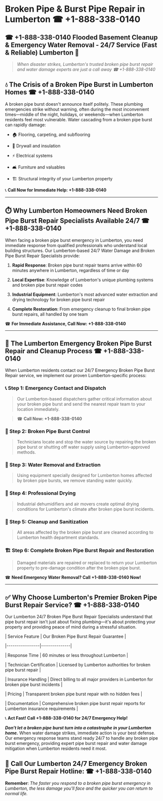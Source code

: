 # Broken Pipe & Burst Pipe Repair in Lumberton ☎ +1-888-338-0140  
## ☎ +1-888-338-0140 Flooded Basement Cleanup & Emergency Water Removal - 24/7 Service (Fast & Reliable) Lumberton 🚨  

> *When disaster strikes, Lumberton's trusted broken pipe burst repair and water damage experts are just a call away ☎ +1-888-338-0140*  

## 💧 The Crisis of a Broken Pipe Burst in Lumberton Homes ☎ +1-888-338-0140  

A broken pipe burst doesn't announce itself politely. These plumbing emergencies strike without warning, often during the most inconvenient times—middle of the night, holidays, or weekends—when Lumberton residents feel most vulnerable. Water cascading from a broken pipe burst can rapidly damage:  

* 🏠 Flooring, carpeting, and subflooring  
* 🧱 Drywall and insulation  
* ⚡ Electrical systems  
* 🛋️ Furniture and valuables  
* 🏗️ Structural integrity of your Lumberton property  

📞 **Call Now for Immediate Help: +1-888-338-0140**  

---  

## ⏱️ Why Lumberton Homeowners Need Broken Pipe Burst Repair Specialists Available 24/7 ☎ +1-888-338-0140  

When facing a broken pipe burst emergency in Lumberton, you need immediate response from qualified professionals who understand local building structures. Our Lumberton-based 24/7 Water Damage and Broken Pipe Burst Repair Specialists provide:  

1. **Rapid Response**: Broken pipe burst repair teams arrive within 60 minutes anywhere in Lumberton, regardless of time or day  
2. **Local Expertise**: Knowledge of Lumberton's unique plumbing systems and broken pipe burst repair codes  
3. **Industrial Equipment**: Lumberton's most advanced water extraction and drying technology for broken pipe burst repair  
4. **Complete Restoration**: From emergency cleanup to final broken pipe burst repairs, all handled by one team  

☎ **For Immediate Assistance, Call Now: +1-888-338-0140**  

---  

## 🔧 The Lumberton Emergency Broken Pipe Burst Repair and Cleanup Process ☎ +1-888-338-0140  

When Lumberton residents contact our 24/7 Emergency Broken Pipe Burst Repair service, we implement our proven Lumberton-specific process:  

### 📞 Step 1: Emergency Contact and Dispatch  
> Our Lumberton-based dispatchers gather critical information about your broken pipe burst and send the nearest repair team to your location immediately.  
> ☎ **Call Now: +1-888-338-0140**  

### 🚿 Step 2: Broken Pipe Burst Control  
> Technicians locate and stop the water source by repairing the broken pipe burst or shutting off water supply using Lumberton-approved methods.  

### 🌊 Step 3: Water Removal and Extraction  
> Using equipment specially designed for Lumberton homes affected by broken pipe bursts, we remove standing water quickly.  

### 💨 Step 4: Professional Drying  
> Industrial dehumidifiers and air movers create optimal drying conditions for Lumberton's climate after broken pipe burst incidents.  

### 🧼 Step 5: Cleanup and Sanitization  
> All areas affected by the broken pipe burst are cleaned according to Lumberton health department standards.  

### 🏗️ Step 6: Complete Broken Pipe Burst Repair and Restoration  
> Damaged materials are repaired or replaced to return your Lumberton property to pre-damage condition after the broken pipe burst.  

☎ **Need Emergency Water Removal? Call +1-888-338-0140 Now!**  

---  

## ✅ Why Choose Lumberton's Premier Broken Pipe Burst Repair Service? ☎ +1-888-338-0140  

Our Lumberton 24/7 Broken Pipe Burst Repair Specialists understand that pipe burst repair isn't just about fixing plumbing—it's about protecting your property and providing peace of mind during a stressful situation.  

| Service Feature | Our Broken Pipe Burst Repair Guarantee |  
|-----------------|---------------|  
| Response Time | 60 minutes or less throughout Lumberton |  
| Technician Certification | Licensed by Lumberton authorities for broken pipe burst repair |  
| Insurance Handling | Direct billing to all major providers in Lumberton for broken pipe burst incidents |  
| Pricing | Transparent broken pipe burst repair with no hidden fees |  
| Documentation | Comprehensive broken pipe burst repair reports for Lumberton insurance requirements |  

📞 **Act Fast! Call +1-888-338-0140 for 24/7 Emergency Help!**  

***Don't let a broken pipe burst turn into a catastrophe in your Lumberton home.*** When water damage strikes, immediate action is your best defense. Our emergency response teams stand ready 24/7 to handle any broken pipe burst emergency, providing expert pipe burst repair and water damage mitigation when Lumberton residents need it most.  

## 📱 Call Our Lumberton 24/7 Emergency Broken Pipe Burst Repair Hotline: ☎ +1-888-338-0140  

**Remember**: *The faster you respond to a broken pipe burst emergency in Lumberton, the less damage you'll face and the quicker you can return to normal life.*